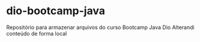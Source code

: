 # dio-bootcamp-java
Repositório para armazenar arquivos do curso Bootcamp Java Dio
Alterandi conteúdo de forma local
